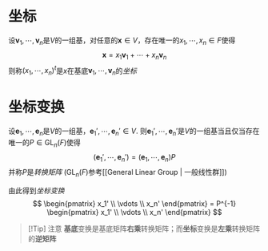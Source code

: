 # 坐标
设$\boldsymbol v_1, \cdots, \boldsymbol v_n$是$V$的一组基，对任意的$\boldsymbol x \in V$，存在唯一的$x_1, \cdots, x_n \in F$使得
$$
\boldsymbol x = x_1 \boldsymbol v_1 + \cdots + x_n \boldsymbol v_n
$$
则称$(x_1, \cdots, x_n)^t$是$x$在基底$\boldsymbol v_1, \cdots, \boldsymbol v_n$的*坐标*

# 坐标变换
设$\boldsymbol e_1, \cdots, \boldsymbol e_n$是$V$的一组基，$\boldsymbol e_1' , \cdots , \boldsymbol e_n' \in V.$ 则$\boldsymbol e_1', \cdots, \boldsymbol e_n'$是$V$的一组基当且仅当存在唯一的$P \in \mathrm{GL}_n(F)$使得
$$
(\boldsymbol e_1', \cdots, \boldsymbol e_n') = (\boldsymbol e_1, \cdots, \boldsymbol e_n) P
$$
并称$P$是*转换矩阵* 
($\mathrm{GL}_n(F)$参考[[General Linear Group | 一般线性群]])

由此得到*坐标变换*
$$
\begin{pmatrix}
x_1' \\ \vdots \\ x_n'
\end{pmatrix} = P^{-1} \begin{pmatrix}
x_1' \\ \vdots \\ x_n'
\end{pmatrix}
$$
> [!Tip] 注意
> **基底**变换是基底矩阵**右乘**转换矩阵；而**坐标**变换是**左乘**转换矩阵的**逆矩阵**






